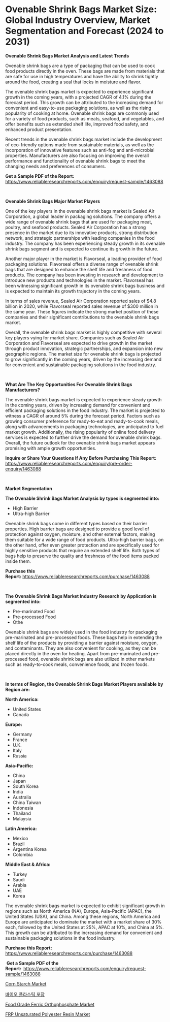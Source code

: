 <p><h1>Ovenable Shrink Bags Market Size: Global Industry Overview, Market Segmentation and Forecast (2024 to 2031)</h1></p><p><strong>Ovenable Shrink Bags Market Analysis and Latest Trends</strong></p>
<p><p>Ovenable shrink bags are a type of packaging that can be used to cook food products directly in the oven. These bags are made from materials that are safe for use in high temperatures and have the ability to shrink tightly around the food, creating a seal that locks in moisture and flavor.</p><p>The ovenable shrink bags market is expected to experience significant growth in the coming years, with a projected CAGR of 4.1% during the forecast period. This growth can be attributed to the increasing demand for convenient and easy-to-use packaging solutions, as well as the rising popularity of cooking at home. Ovenable shrink bags are commonly used for a variety of food products, such as meats, seafood, and vegetables, and offer benefits such as extended shelf life, improved food safety, and enhanced product presentation.</p><p>Recent trends in the ovenable shrink bags market include the development of eco-friendly options made from sustainable materials, as well as the incorporation of innovative features such as anti-fog and anti-microbial properties. Manufacturers are also focusing on improving the overall performance and functionality of ovenable shrink bags to meet the changing needs and preferences of consumers.</p></p>
<p><strong>Get a Sample PDF of the Report:&nbsp;</strong> <a href="https://www.reliableresearchreports.com/enquiry/request-sample/1463088">https://www.reliableresearchreports.com/enquiry/request-sample/1463088</a></p>
<p>&nbsp;</p>
<p><strong>Ovenable Shrink Bags Major Market Players</strong></p>
<p><p>One of the key players in the ovenable shrink bags market is Sealed Air Corporation, a global leader in packaging solutions. The company offers a wide range of ovenable shrink bags that are used for packaging meat, poultry, and seafood products. Sealed Air Corporation has a strong presence in the market due to its innovative products, strong distribution network, and strategic partnerships with leading companies in the food industry. The company has been experiencing steady growth in its ovenable shrink bags segment and is expected to continue its growth in the future.</p><p>Another major player in the market is Flavorseal, a leading provider of food packaging solutions. Flavorseal offers a diverse range of ovenable shrink bags that are designed to enhance the shelf life and freshness of food products. The company has been investing in research and development to introduce new products and technologies in the market. Flavorseal has been witnessing significant growth in its ovenable shrink bags business and is expected to maintain its growth trajectory in the coming years.</p><p>In terms of sales revenue, Sealed Air Corporation reported sales of $4.8 billion in 2020, while Flavorseal reported sales revenue of $300 million in the same year. These figures indicate the strong market position of these companies and their significant contributions to the ovenable shrink bags market.</p><p>Overall, the ovenable shrink bags market is highly competitive with several key players vying for market share. Companies such as Sealed Air Corporation and Flavorseal are expected to drive growth in the market through product innovation, strategic partnerships, and expansion into new geographic regions. The market size for ovenable shrink bags is projected to grow significantly in the coming years, driven by the increasing demand for convenient and sustainable packaging solutions in the food industry.</p></p>
<p>&nbsp;</p>
<p><strong>What Are The Key Opportunities For Ovenable Shrink Bags Manufacturers?</strong></p>
<p><p>The ovenable shrink bags market is expected to experience steady growth in the coming years, driven by increasing demand for convenient and efficient packaging solutions in the food industry. The market is projected to witness a CAGR of around 5% during the forecast period. Factors such as growing consumer preference for ready-to-eat and ready-to-cook meals, along with advancements in packaging technologies, are anticipated to fuel market growth. Additionally, the rising popularity of online food delivery services is expected to further drive the demand for ovenable shrink bags. Overall, the future outlook for the ovenable shrink bags market appears promising with ample growth opportunities.</p></p>
<p><strong>Inquire or Share Your Questions If Any Before Purchasing This Report:</strong> <a href="https://www.reliableresearchreports.com/enquiry/pre-order-enquiry/1463088">https://www.reliableresearchreports.com/enquiry/pre-order-enquiry/1463088</a></p>
<p>&nbsp;</p>
<p><strong>Market Segmentation</strong></p>
<p><strong>The Ovenable Shrink Bags Market Analysis by types is segmented into:</strong></p>
<p><ul><li>High Barrier</li><li>Ultra-high Barrier</li></ul></p>
<p><p>Ovenable shrink bags come in different types based on their barrier properties. High barrier bags are designed to provide a good level of protection against oxygen, moisture, and other external factors, making them suitable for a wide range of food products. Ultra-high barrier bags, on the other hand, offer even greater protection and are specifically used for highly sensitive products that require an extended shelf life. Both types of bags help to preserve the quality and freshness of the food items packed inside them.</p></p>
<p><strong>Purchase this Report:&nbsp;</strong><a href="https://www.reliableresearchreports.com/purchase/1463088">https://www.reliableresearchreports.com/purchase/1463088</a></p>
<p>&nbsp;</p>
<p><strong>The Ovenable Shrink Bags Market Industry Research by Application is segmented into:</strong></p>
<p><ul><li>Pre-marinated Food</li><li>Pre-processed Food</li><li>Othe</li></ul></p>
<p><p>Ovenable shrink bags are widely used in the food industry for packaging pre-marinated and pre-processed foods. These bags help in extending the shelf life of the products by providing a barrier against moisture, oxygen, and contaminants. They are also convenient for cooking, as they can be placed directly in the oven for heating. Apart from pre-marinated and pre-processed food, ovenable shrink bags are also utilized in other markets such as ready-to-cook meals, convenience foods, and frozen foods.</p></p>
<p>&nbsp;</p>
<p><strong>In terms of Region, the Ovenable Shrink Bags Market Players available by Region are:</strong></p>
<p>
    <p> <strong> North America: </strong>
        <ul>
            <li>United States</li>
            <li>Canada</li>
        </ul>
        </p> 
    <p> <strong> Europe: </strong>
        <ul>
            <li>Germany</li>
            <li>France</li>
            <li>U.K.</li>
            <li>Italy</li>
            <li>Russia</li>
        </ul>
        </p> 
    <p> <strong> Asia-Pacific: </strong>
        <ul>
            <li>China</li>
            <li>Japan</li>
            <li>South Korea</li>
            <li>India</li>
            <li>Australia</li>
            <li>China Taiwan</li>
            <li>Indonesia</li>
            <li>Thailand</li>
            <li>Malaysia</li>
        </ul>
        </p> 
    <p> <strong> Latin America: </strong>
        <ul>
            <li>Mexico</li>
            <li>Brazil</li>
            <li>Argentina Korea</li>
            <li>Colombia</li>
        </ul>
        </p> 
    <p> <strong> Middle East & Africa: </strong>
        <ul>
            <li>Turkey</li>
            <li>Saudi</li>
            <li>Arabia</li>
            <li>UAE</li>
            <li>Korea</li>
        </ul>
    </p>
    </p>
<p><p>The ovenable shrink bags market is expected to exhibit significant growth in regions such as North America (NA), Europe, Asia-Pacific (APAC), the United States (USA), and China. Among these regions, North America and Europe are anticipated to dominate the market with a market share of 30% each, followed by the United States at 25%, APAC at 10%, and China at 5%. This growth can be attributed to the increasing demand for convenient and sustainable packaging solutions in the food industry.</p></p>
<p><strong>Purchase this Report: </strong><a href="https://www.reliableresearchreports.com/purchase/1463088">https://www.reliableresearchreports.com/purchase/1463088</a></p>
<p>&nbsp;<strong>Get a Sample PDF of the Report:&nbsp;&nbsp;</strong><a href="https://www.reliableresearchreports.com/enquiry/request-sample/1463088">https://www.reliableresearchreports.com/enquiry/request-sample/1463088</a></p>
<p><strong></strong></p>
<p><p><a href="https://view.publitas.com/reportprime-1/corn-starch-market-provides-a-comprehensive-analysis-including-a-macro-overview-of-the-market-as-well-as-micro-details-such-as-market-size-and-competitive-landscape/">Corn Starch Market</a></p><p><a href="https://medium.com/@abelusikowski95672023/%EB%B0%94%EC%9D%B4%EC%98%A4-%ED%94%8C%EB%9D%BC%EC%8A%A4%ED%8B%B1-%ED%8F%AC%EC%9E%A5-%EC%8B%9C%EC%9E%A5-%EB%B6%84%EC%84%9D-%EB%B0%8F-2024%EB%85%84%EB%B6%80%ED%84%B0-2031%EB%85%84%EA%B9%8C%EC%A7%80%EC%9D%98-%EA%B7%9C%EB%AA%A8-%EC%98%88%EC%B8%A1-7c7827e1a3bf">바이오 플라스틱 포장</a></p><p><a href="https://forested-sushi-9b0.notion.site/Food-Grade-Ferric-Orthophosphate-Market-Size-Share-Trends-Analysis-Report-By-Application-Regiona-076d8009471b4d32979f0b76f4775f62">Food Grade Ferric Orthophosphate Market</a></p><p><a href="https://summer-dogwood-3e9.notion.site/FRP-Unsaturated-Polyester-Resin-Market-Size-and-Growth-Market-Segmentation-Regional-and-Country-Br-c48f361c3bec4f9996ddaeba903dcc13">FRP Unsaturated Polyester Resin Market</a></p></p>